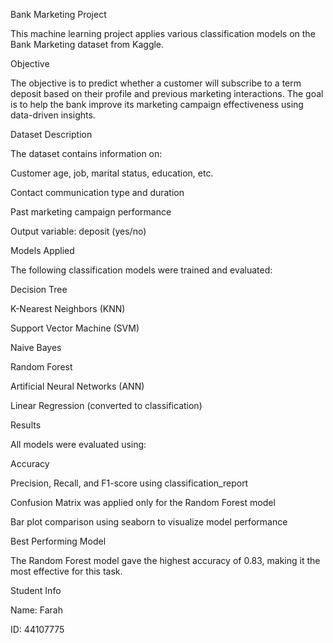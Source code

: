 Bank Marketing Project


This machine learning project applies various classification models on the Bank Marketing dataset from Kaggle.



Objective


The objective is to predict whether a customer will subscribe to a term deposit based on their profile and previous marketing interactions. The goal is to help the bank improve its marketing campaign effectiveness using data-driven insights.



Dataset Description


The dataset contains information on:

Customer age, job, marital status, education, etc.

Contact communication type and duration

Past marketing campaign performance

Output variable: deposit (yes/no)



Models Applied


The following classification models were trained and evaluated:

Decision Tree

K-Nearest Neighbors (KNN)

Support Vector Machine (SVM)

Naive Bayes

Random Forest

Artificial Neural Networks (ANN)

Linear Regression (converted to classification)



Results


All models were evaluated using:

Accuracy

Precision, Recall, and F1-score using classification_report

Confusion Matrix was applied only for the Random Forest model

Bar plot comparison using seaborn to visualize model performance



Best Performing Model


The Random Forest model gave the highest accuracy of 0.83, making it the most effective for this task.



Student Info


Name: Farah

ID: 44107775
